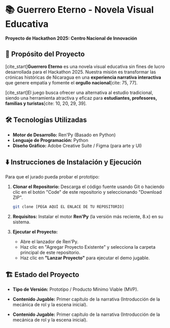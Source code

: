 # 📚 Guerrero Eterno - Novela Visual Educativa

**Proyecto de Hackathon 2025: Centro Nacional de Innovación**

## 🎯 Propósito del Proyecto

[cite_start]**Guerrero Eterno** es una novela visual educativa sin fines de lucro desarrollada para el Hackathon 2025. Nuestra misión es transformar las crónicas históricas de Nicaragua en una **experiencia narrativa interactiva** que genere empatía y fomente el **orgullo nacional**[cite: 75, 77].

[cite_start]El juego busca ofrecer una alternativa al estudio tradicional, siendo una herramienta atractiva y eficaz para **estudiantes, profesores, familias y turistas**[cite: 10, 20, 29, 39].

## 🛠️ Tecnologías Utilizadas

* **Motor de Desarrollo:** Ren'Py (Basado en Python)
* **Lenguaje de Programación:** Python
* **Diseño Gráfico:** Adobe Creative Suite / Figma (para arte y UI)

## ⬇️ Instrucciones de Instalación y Ejecución

Para que el jurado pueda probar el prototipo:

1.  **Clonar el Repositorio:** Descarga el código fuente usando Git o haciendo clic en el botón "Code" de este repositorio y seleccionando "Download ZIP".

    ```bash
    git clone [PEGA AQUÍ EL ENLACE DE TU REPOSITORIO]
    ```

2.  **Requisitos:** Instalar el motor **Ren'Py** (la versión más reciente, 8.x) en su sistema.
3.  **Ejecutar el Proyecto:**
    * Abre el lanzador de Ren'Py.
    * Haz clic en "Agregar Proyecto Existente" y selecciona la carpeta principal de este repositorio.
    * Haz clic en **"Lanzar Proyecto"** para ejecutar el demo jugable.

## 🏗️ Estado del Proyecto

* **Tipo de Versión:** Prototipo / Producto Mínimo Viable (MVP).
* **Contenido Jugable:** Primer capítulo de la narrativa (Introducción de la mecánica de rol y la escena inicial).

* **Contenido Jugable:** Primer capítulo de la narrativa (Introducción de la mecánica de rol y la escena inicial).

